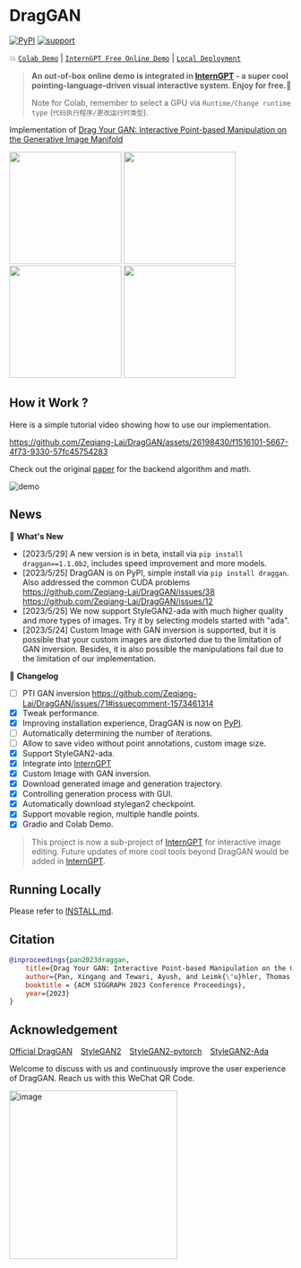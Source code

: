 # DragGAN
[![PyPI](https://img.shields.io/pypi/v/draggan)](https://pypi.org/project/draggan/) 
[![support](https://img.shields.io/badge/Support-macOS%20%7C%20Windows%20%7C%20Linux-blue)](#running-locally)

:boom:  [`Colab Demo`](https://colab.research.google.com/github/Zeqiang-Lai/DragGAN/blob/master/colab.ipynb) | [`InternGPT Free Online Demo`](https://github.com/OpenGVLab/InternGPT) | [`Local Deployment`](#running-locally) 

<!-- pip install draggan -i https://pypi.org/simple/ -->

> **An out-of-box online demo is integrated in [InternGPT](https://github.com/OpenGVLab/InternGPT) - a super cool pointing-language-driven visual interactive system. Enjoy for free.:lollipop:**
> 
> Note for Colab, remember to select a GPU via `Runtime/Change runtime type` (`代码执行程序/更改运行时类型`).

Implementation of [Drag Your GAN: Interactive Point-based Manipulation on the Generative Image Manifold](https://vcai.mpi-inf.mpg.de/projects/DragGAN/)

<p float="left">
  <img src="assets/mouse.gif" width="200" />
  <img src="assets/nose.gif" width="200" /> 
  <img src="assets/cat.gif" width="200" />
  <img src="assets/horse.gif" width="200" />
</p>

## How it Work ?


Here is a simple tutorial video showing how to use our implementation.

https://github.com/Zeqiang-Lai/DragGAN/assets/26198430/f1516101-5667-4f73-9330-57fc45754283

Check out the original [paper](https://vcai.mpi-inf.mpg.de/projects/DragGAN/) for the backend algorithm and math.

![demo](assets/paper.png)

## News

:star2: **What's New**

- [2023/5/29] A new version is in beta, install via `pip install draggan==1.1.0b2`, includes speed improvement and more models.
- [2023/5/25] DragGAN is on PyPI, simple install via `pip install draggan`. Also addressed the common CUDA problems https://github.com/Zeqiang-Lai/DragGAN/issues/38  https://github.com/Zeqiang-Lai/DragGAN/issues/12
- [2023/5/25] We now support StyleGAN2-ada with much higher quality and more types of images. Try it by selecting models started with "ada".
- [2023/5/24] Custom Image with GAN inversion is supported, but it is possible that your custom images are distorted  due to the limitation of GAN inversion. Besides, it is also possible the manipulations fail due to the limitation of our implementation.

:star2: **Changelog**

- [ ] PTI GAN inversion https://github.com/Zeqiang-Lai/DragGAN/issues/71#issuecomment-1573461314
- [x] Tweak performance.
- [x] Improving installation experience, DragGAN is now on [PyPI](https://pypi.org/project/draggan).
- [ ] Automatically determining the number of iterations.
- [ ] Allow to save video without point annotations, custom image size.
- [x] Support StyleGAN2-ada.
- [x] Integrate into [InternGPT](https://github.com/OpenGVLab/InternGPT)
- [x] Custom Image with GAN inversion.
- [x] Download generated image and generation trajectory.
- [x] Controlling generation process with GUI.
- [x] Automatically download stylegan2 checkpoint.
- [x] Support movable region, multiple handle points.
- [x] Gradio and Colab Demo.

> This project is now a sub-project of [InternGPT](https://github.com/OpenGVLab/InternGPT) for interactive image editing. Future updates of more cool tools beyond DragGAN would be added in [InternGPT](https://github.com/OpenGVLab/InternGPT). 

## Running Locally

Please refer to [INSTALL.md](INSTALL.md).


## Citation

```bibtex
@inproceedings{pan2023draggan,
    title={Drag Your GAN: Interactive Point-based Manipulation on the Generative Image Manifold}, 
    author={Pan, Xingang and Tewari, Ayush, and Leimk{\"u}hler, Thomas and Liu, Lingjie and Meka, Abhimitra and Theobalt, Christian},
    booktitle = {ACM SIGGRAPH 2023 Conference Proceedings},
    year={2023}
}
```


## Acknowledgement

[Official DragGAN](https://github.com/XingangPan/DragGAN) &ensp; [StyleGAN2](https://github.com/NVlabs/stylegan2)  &ensp; [StyleGAN2-pytorch](https://github.com/rosinality/stylegan2-pytorch)  &ensp; [StyleGAN2-Ada](https://github.com/NVlabs/stylegan2-ada-pytorch)


Welcome to discuss with us and continuously improve the user experience of DragGAN.
Reach us with this WeChat QR Code.

<p align="left"><img width="300" alt="image" src="https://github.com/OpenGVLab/InternGPT/assets/13723743/e69e6a4b-8dd4-4ff3-853a-b146fcc880af"></p> 



